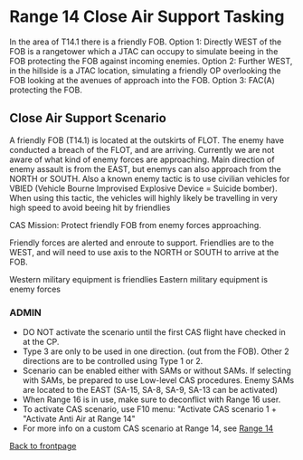 # Range 14 Close Air Support Tasking

In the area of T14.1 there is a friendly FOB. 
Option 1: Directly WEST of the FOB is a rangetower which a JTAC can occupy to simulate beeing in the FOB protecting the FOB against incoming enemies.
Option 2: Further WEST, in the hillside is a JTAC location, simulating a friendly OP overlooking the FOB looking at the avenues of approach into the FOB.
Option 3: FAC(A) protecting the FOB.



## Close Air Support Scenario
A friendly FOB (T14.1) is located at the outskirts of FLOT. The enemy have conducted a breach of the FLOT, and are arriving. 
Currently we are not aware of what kind of enemy forces are approaching. Main direction of enemy assault is from the EAST, but enemys can also approach from the NORTH or SOUTH.
Also a known enemy tactic is to use civilian vehicles for VBIED (Vehicle Bourne Improvised Explosive Device  = Suicide bomber). When using this tactic, the vehicles will highly likely be travelling in very high speed to avoid beeing hit by friendlies

CAS Mission: Protect friendly FOB from enemy forces approaching.

Friendly forces are alerted and enroute to support. Friendlies are to the WEST, and will need to use axis to the NORTH or SOUTH to arrive at the FOB. 


Western military equipment is friendlies
Eastern military equipment is enemy forces

### ADMIN
- DO NOT activate the scenario until the first CAS flight have checked in at the CP.
- Type 3 are only to be used in one direction. (out from the FOB). Other 2 directions are to be controlled using Type 1 or 2. 
- Scenario can be enabled either with SAMs or without SAMs. If selecting with SAMs, be prepared to use Low-level CAS procedures.  Enemy SAMs are located to the EAST (SA-15, SA-8, SA-9, SA-13 can be activated) 
- When Range 16 is in use, make sure to deconflict with Range 16 user.
- To activate CAS scenario, use F10 menu: "Activate CAS scenario 1 + "Activate Anti Air at Range 14"
- For more info on a custom CAS scenario at Range 14, see [Range 14](https://132nd-vwing.github.io/ATRM_Brief/Ranges/Range14.html)








[Back to frontpage](https://132nd-vwing.github.io/ATRM_Brief/)
